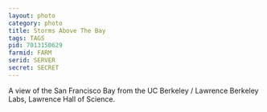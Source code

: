 ```yaml
---
layout: photo
category: photo
title: Storms Above The Bay
tags: TAGS
pid: 7013150629
farmid: FARM
serid: SERVER
secret: SECRET
---
```


A view of the San Francisco Bay from the UC Berkeley / Lawrence Berkeley Labs, Lawrence Hall of Science.
